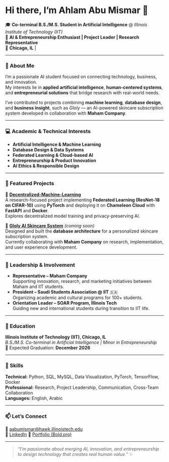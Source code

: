 # Hi there, I’m Ahlam Abu Mismar 👋  

🎓 **Co-terminal B.S./M.S. Student in Artificial Intelligence** @ *Illinois Institute of Technology (IIT)*  
💼 **AI & Entrepreneurship Enthusiast | Project Leader | Research Representative**  
📍 **Chicago, IL** |

---

### 🌟 About Me
I’m a passionate AI student focused on connecting technology, business, and innovation.  
My interests lie in **applied artificial intelligence**, **human-centered systems**, and **entrepreneurial solutions** that bridge research with real-world needs.  

I’ve contributed to projects combining **machine learning**, **database design**, and **business insight**, such as *Gloly* — an AI-powered skincare subscription system developed in collaboration with **Maham Company**.

---

### 💻 Academic & Technical Interests
- **Artificial Intelligence & Machine Learning**
- **Database Design & Data Systems**
- **Federated Learning & Cloud-based AI**
- **Entrepreneurship & Product Innovation**
- **AI Ethics & Responsible Design**

---

### 🚀 Featured Projects

🔹 [**Decentralized-Machine-Learning**](https://github.com/A7lam-4agm/Decentralized-Machine-Learning)  
A research-focused project implementing **Federated Learning (ResNet-18 on CIFAR-10)** using **PyTorch** and deploying it on **Chameleon Cloud** with **FastAPI** and **Docker**.  
Explores decentralized model training and privacy-preserving AI.

🔹 [**Gloly AI Skincare System**](#) *(coming soon)*  
Designed and built the **database architecture** for a personalized skincare subscription system.  
Currently collaborating with **Maham Company** on research, implementation, and user experience development.

---

### 🏅 Leadership & Involvement
- **Representative – Maham Company**  
  Supporting innovation, research, and marketing initiatives between Maham and IIT students.  
- **President – Saudi Students Association @ IIT** 🇸🇦  
  Organizing academic and cultural programs for 100+ students.  
- **Orientation Leader – SOAR Program, Illinois Tech**  
  Guiding new and international students during transition to IIT life.  
  
---

### 🧠 Education
**Illinois Institute of Technology (IIT), Chicago, IL**  
*B.S./M.S. Co-terminal in Artificial Intelligence | Minor in Entrepreneurship*  
📅 Expected Graduation: **December 2026**

---

### 🧰 Skills
**Technical:** Python, SQL, MySQL, Data Visualization, PyTorch, TensorFlow, Docker  
**Professional:** Research, Project Leadership, Communication, Cross-Team Collaboration  
**Languages:** English, Arabic  

---

### 📫 Let’s Connect
📧 [aabumismar@hawk.illinoistech.edu](mailto:aabumismar@hawk.illinistecht.edu)  
🔗 [LinkedIn](https://www.linkedin.com/in/ahlam-abu-mismara98681251/lipi=urn%3Ali%3Apage%3Ad_flagship3_feed%3BhXHA1C1eQgyqC6H6t0K%2FYg%3D%3D)
🧾 [Portfolio (Bold.pro)](https://bold.pro/my/ahlam-abumismar-251017125212)

---

> *“I’m passionate about merging AI, innovation, and entrepreneurship to design technology that creates real human value.”* ✨
